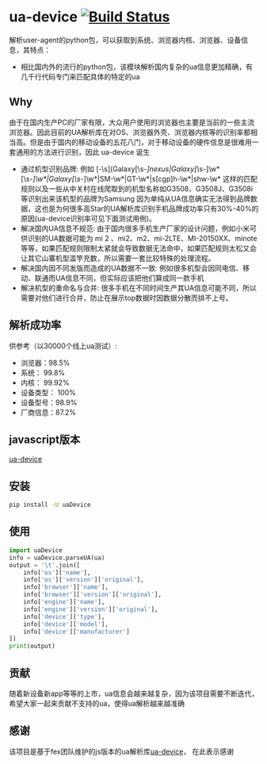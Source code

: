 # ua-device [![Build Status](https://travis-ci.com/kaivean/python-ua-device.svg?branch=master)](https://travis-ci.com/kaivean/python-ua-device)
解析user-agent的python包，可以获取到系统、浏览器内核、浏览器、设备信息，其特点：

* 相比国内外的流行的python包，该模块解析国内复杂的ua信息更加精确，有几千行代码专门来匹配具体的特定的ua

## Why

由于在国内生产PC的厂家有限，大众用户使用的浏览器也主要是当前的一些主流浏览器。因此目前的UA解析库在对OS、浏览器外壳、浏览器内核等的识别率都相当高。但是由于国内的移动设备的五花八门，对于移动设备的硬件信息是很难用一套通用的方法进行识别，因此 ua-device 诞生

* 通过机型识别品牌: 例如 [-\s](Galaxy[\s-_]nexus|Galaxy[\s-_]\w*[\s-_]\w*|Galaxy[\s-_]\w*|SM-\w*|GT-\w*|s[cgp]h-\w*|shw-\w* 这样的匹配规则以及一些从中关村在线爬取到的机型名称如G3508、G3508J、G3508i 等识别出来该机型的品牌为Samsung 因为单纯从UA信息确实无法得到品牌数据，这也是为何很多高Star的UA解析库识别手机品牌成功率只有30%-40%的原因(ua-device识别率可见下面测试用例)。
* 解决国内UA信息不规范: 由于国内很多手机生产厂家的设计问题，例如小米可供识别的UA数据可能为 mi 2 、mi2、m2、mi-2LTE、MI-20150XX、minote等等，如果匹配规则限制太紧就会导致数据无法命中，如果匹配规则太松又会让其它山寨机型滥竽充数，所以需要一套比较特殊的处理流程。
* 解决国内因不同发版而造成的UA数据不一致: 例如很多机型会因同电信、移动、联通而UA信息不同，但实际应该把他们算成同一款手机
* 解决机型的重命名与合并: 很多手机在不同时间生产其UA信息可能不同，所以需要对他们进行合并，防止在展示top数据时因数据分散而排不上号。

## 解析成功率
供参考（以30000个线上ua测试）:
* 浏览器：98.5%
* 系统： 99.8%
* 内核： 99.92%
* 设备类型： 100%
* 设备型号：98.9%
* 厂商信息：87.2%

## javascript版本
[ua-device](https://github.com/fex-team/ua-device)


## 安装

```bash
pip install -U uaDevice
```

## 使用

```python
import uaDevice
info = uaDevice.parseUA(ua)
output = '\t'.join([
    info['os']['name'],
    info['os']['version']['original'],
    info['browser']['name'],
    info['browser']['version']['original'],
    info['engine']['name'],
    info['engine']['version']['original'],
    info['device']['type'],
    info['device']['model'],
    info['device']['manufacturer']
])
print(output)
```

## 贡献
随着新设备新app等等的上市，ua信息会越来越复杂，因为该项目需要不断迭代，希望大家一起来贡献不支持的ua，使得ua解析越来越准确

## 感谢
该项目是基于fex团队维护的js版本的ua解析库[ua-device](https://github.com/fex-team/ua-device)， 在此表示感谢